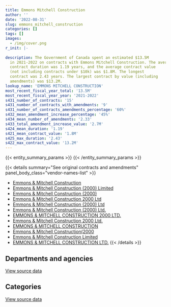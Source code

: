 ```yaml
---
title: Emmons Mitchell Construction
author: ''
date: '2022-08-31'
slug: emmons_mitchell_construction
categories: []
tags: []
images:
  - /img/cover.png
r_init: |-
  
description: The Government of Canada spent an estimated $13.5M
  in 2021-2022 on contracts with Emmons Mitchell Construction. The average
  contract duration was 1.19 years, and the average contract value
  (not including contracts under $10k) was $1.8M. The longest
  contract was 2.43 years. The largest contract by value (including
  amendments) was $13.2M.
lookup_name: 'EMMONS MITCHELL CONSTRUCTION'
most_recent_fiscal_year_total: '13.5M'
most_recent_fiscal_year_year: '2021-2022'
s431_number_of_contracts: '15'
s431_number_of_contracts_with_amendments: '9'
s431_number_of_contracts_amendments_percentage: '60%'
s432_mean_amendment_increase_percentage: '45%'
s434_mean_number_of_amendments: '2.33'
s433_total_amendment_increase_value: '2.7M'
s424_mean_duration: '1.19'
s421_mean_contract_value: '1.8M'
s425_max_duration: '2.43'
s422_max_contract_value: '13.2M'
---
```


<script src="/rmarkdown-libs/htmlwidgets/htmlwidgets.js"></script>
<link href="/rmarkdown-libs/datatables-css/datatables-crosstalk.css" rel="stylesheet" />
<script src="/rmarkdown-libs/datatables-binding/datatables.js"></script>
<script src="/rmarkdown-libs/jquery/jquery-3.6.0.min.js"></script>
<link href="/rmarkdown-libs/dt-core-bootstrap/css/dataTables.bootstrap.min.css" rel="stylesheet" />
<link href="/rmarkdown-libs/dt-core-bootstrap/css/dataTables.bootstrap.extra.css" rel="stylesheet" />
<script src="/rmarkdown-libs/dt-core-bootstrap/js/jquery.dataTables.min.js"></script>
<script src="/rmarkdown-libs/dt-core-bootstrap/js/dataTables.bootstrap.min.js"></script>
<link href="/rmarkdown-libs/crosstalk/css/crosstalk.min.css" rel="stylesheet" />
<script src="/rmarkdown-libs/crosstalk/js/crosstalk.min.js"></script>
<script src="/rmarkdown-libs/htmlwidgets/htmlwidgets.js"></script>
<link href="/rmarkdown-libs/datatables-css/datatables-crosstalk.css" rel="stylesheet" />
<script src="/rmarkdown-libs/datatables-binding/datatables.js"></script>
<script src="/rmarkdown-libs/jquery/jquery-3.6.0.min.js"></script>
<link href="/rmarkdown-libs/dt-core-bootstrap/css/dataTables.bootstrap.min.css" rel="stylesheet" />
<link href="/rmarkdown-libs/dt-core-bootstrap/css/dataTables.bootstrap.extra.css" rel="stylesheet" />
<script src="/rmarkdown-libs/dt-core-bootstrap/js/jquery.dataTables.min.js"></script>
<script src="/rmarkdown-libs/dt-core-bootstrap/js/dataTables.bootstrap.min.js"></script>
<link href="/rmarkdown-libs/crosstalk/css/crosstalk.min.css" rel="stylesheet" />
<script src="/rmarkdown-libs/crosstalk/js/crosstalk.min.js"></script>

{{< entity_summary_params >}}
{{< /entity_summary_params >}}

{{< details summary="See original contracts and amendments" panel_body_class="vendor-names-list" >}}
- [Emmons & Mitchell Construction](https://search.open.canada.ca/en/ct/?sort=contract_value_f%20desc&page=1&search_text=%22Emmons%20%26%20Mitchell%20Construction%22)
- [Emmons & Mitchell Construction (2000) Limited](https://search.open.canada.ca/en/ct/?sort=contract_value_f%20desc&page=1&search_text=%22Emmons%20%26%20Mitchell%20Construction%20%282000%29%20Limited%22)
- [Emmons & Mitchell Construction (2000)](https://search.open.canada.ca/en/ct/?sort=contract_value_f%20desc&page=1&search_text=%22Emmons%20%26%20Mitchell%20Construction%20%282000%29%22)
- [Emmons & Mitchell Construction 2000 Ltd](https://search.open.canada.ca/en/ct/?sort=contract_value_f%20desc&page=1&search_text=%22Emmons%20%26%20Mitchell%20Construction%202000%20Ltd%22)
- [Emmons & Mitchell Construction (2000) Ltd](https://search.open.canada.ca/en/ct/?sort=contract_value_f%20desc&page=1&search_text=%22Emmons%20%26%20Mitchell%20Construction%20%282000%29%20Ltd%22)
- [Emmons & Mitchell Construction (2000) Ltd.](https://search.open.canada.ca/en/ct/?sort=contract_value_f%20desc&page=1&search_text=%22Emmons%20%26%20Mitchell%20Construction%20%282000%29%20Ltd.%22)
- [EMMONS & MITCHELL CONSTRUCTION 2000 LTD.](https://search.open.canada.ca/en/ct/?sort=contract_value_f%20desc&page=1&search_text=%22EMMONS%20%26%20MITCHELL%20CONSTRUCTION%202000%20LTD.%22)
- [Emmons & Mitchell Construction 2000 Ltd.](https://search.open.canada.ca/en/ct/?sort=contract_value_f%20desc&page=1&search_text=%22Emmons%20%26%20Mitchell%20Construction%202000%20Ltd.%22)
- [EMMONS & MITCHELL CONSTRUCTION](https://search.open.canada.ca/en/ct/?sort=contract_value_f%20desc&page=1&search_text=%22EMMONS%20%26%20MITCHELL%20CONSTRUCTION%22)
- [Emmons & Mitchell Construction(2000](https://search.open.canada.ca/en/ct/?sort=contract_value_f%20desc&page=1&search_text=%22Emmons%20%26%20Mitchell%20Construction%282000%22)
- [Emmons & Mitchell Construction Limited](https://search.open.canada.ca/en/ct/?sort=contract_value_f%20desc&page=1&search_text=%22Emmons%20%26%20Mitchell%20Construction%20Limited%22)
- [EMMONS & MITCHELL CONSTRUCTION LTD.](https://search.open.canada.ca/en/ct/?sort=contract_value_f%20desc&page=1&search_text=%22EMMONS%20%26%20MITCHELL%20CONSTRUCTION%20LTD.%22)
{{< /details >}}

## Departments and agencies

<div id="htmlwidget-1" style="width:100%;height:auto;" class="datatables html-widget"></div>
<script type="application/json" data-for="htmlwidget-1">{"x":{"style":"bootstrap","filter":"none","vertical":false,"data":[["<a href=\"/departments/dnd-mdn/\">National Defence<\/a>","<a href=\"/departments/pc/\">Parks Canada<\/a>","<a href=\"/departments/pwgsc-tpsgc/\">Public Services and Procurement Canada<\/a>"],[3621076.54,null,235621.89],[2818002.43,null,null],[3924162.89,null,null],[13534860.24,7150.28,null]],"container":"<table class=\"table table-striped table-hover row-border order-column display\">\n  <thead>\n    <tr>\n      <th>Department<\/th>\n      <th>2018-2019<\/th>\n      <th>2019-2020<\/th>\n      <th>2020-2021<\/th>\n      <th>2021-2022<\/th>\n    <\/tr>\n  <\/thead>\n<\/table>","options":{"order":[[4,"desc"]],"pageLength":10,"autoWidth":true,"columnDefs":[{"targets":1,"render":"function(data, type, row, meta) {\n    return type !== 'display' ? data : DTWidget.formatCurrency(data, \"$\", 2, 3, \",\", \".\", true, null);\n  }"},{"targets":2,"render":"function(data, type, row, meta) {\n    return type !== 'display' ? data : DTWidget.formatCurrency(data, \"$\", 2, 3, \",\", \".\", true, null);\n  }"},{"targets":3,"render":"function(data, type, row, meta) {\n    return type !== 'display' ? data : DTWidget.formatCurrency(data, \"$\", 2, 3, \",\", \".\", true, null);\n  }"},{"targets":4,"render":"function(data, type, row, meta) {\n    return type !== 'display' ? data : DTWidget.formatCurrency(data, \"$\", 2, 3, \",\", \".\", true, null);\n  }"},{"width":"16%","targets":[1,2,3,4]},{"className":"dt-right","targets":[1,2,3,4]}],"orderClasses":false}},"evals":["options.columnDefs.0.render","options.columnDefs.1.render","options.columnDefs.2.render","options.columnDefs.3.render"],"jsHooks":[]}</script>
<p class="text-right">
<a href="https://github.com/GoC-Spending/contracts-data/tree/main/data/out/vendors/emmons_mitchell_construction/summary_by_fiscal_year_by_department.csv" class="source-data-link btn btn-link">View source data</a>
</p>

## Categories

<div id="htmlwidget-2" style="width:100%;height:auto;" class="datatables html-widget"></div>
<script type="application/json" data-for="htmlwidget-2">{"x":{"style":"bootstrap","filter":"none","vertical":false,"data":[["<a href=\"/categories/facilities_and_construction/\">Facilities and construction<\/a>"],[3856698.43],[2818002.43],[3924162.89],[13542010.52]],"container":"<table class=\"table table-striped table-hover row-border order-column display\">\n  <thead>\n    <tr>\n      <th>Category<\/th>\n      <th>2018-2019<\/th>\n      <th>2019-2020<\/th>\n      <th>2020-2021<\/th>\n      <th>2021-2022<\/th>\n    <\/tr>\n  <\/thead>\n<\/table>","options":{"order":[[4,"desc"]],"dom":"t","pageLength":30,"autoWidth":true,"columnDefs":[{"targets":1,"render":"function(data, type, row, meta) {\n    return type !== 'display' ? data : DTWidget.formatCurrency(data, \"$\", 2, 3, \",\", \".\", true, null);\n  }"},{"targets":2,"render":"function(data, type, row, meta) {\n    return type !== 'display' ? data : DTWidget.formatCurrency(data, \"$\", 2, 3, \",\", \".\", true, null);\n  }"},{"targets":3,"render":"function(data, type, row, meta) {\n    return type !== 'display' ? data : DTWidget.formatCurrency(data, \"$\", 2, 3, \",\", \".\", true, null);\n  }"},{"targets":4,"render":"function(data, type, row, meta) {\n    return type !== 'display' ? data : DTWidget.formatCurrency(data, \"$\", 2, 3, \",\", \".\", true, null);\n  }"},{"width":"16%","targets":[1,2,3,4]},{"className":"dt-right","targets":[1,2,3,4]}],"orderClasses":false,"lengthMenu":[10,25,30,50,100]}},"evals":["options.columnDefs.0.render","options.columnDefs.1.render","options.columnDefs.2.render","options.columnDefs.3.render"],"jsHooks":[]}</script>
<p class="text-right">
<a href="https://github.com/GoC-Spending/contracts-data/tree/main/data/out/vendors/emmons_mitchell_construction/summary_by_fiscal_year_by_category.csv" class="source-data-link btn btn-link">View source data</a>
</p>
